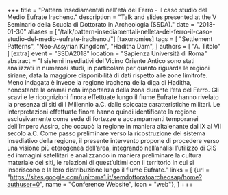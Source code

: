 +++
title = "Pattern Insediamentali nell'età del Ferro - il caso studio del Medio Eufrate Iracheno."
description = "Talk and slides presented at the V Seminario della Scuola di Dottorato in Archeologia (SSDA)."
date = "2018-01-30"
aliases = ["/talk/pattern-insediamentali-nelleta-del-ferro-il-caso-studio-del-medio-eufrate-iracheno./"]
[taxonomies]
tags = [
  "Settlement Patterns",
  "Neo-Assyrian Kingdom",
  "Haditha Dam",
]
authors = [ "A. Titolo" ]
[extra]
event = "SSDA2018"
location = "Sapienza Università di Roma"
abstract = "I sistemi insediativi del Vicino Oriente Antico sono stati analizzati in numerosi studi, in particolare per quanto riguarda le regioni siriane, data la maggiore disponibilità di dati rispetto alle zone limitrofe. Meno indagata è invece la regione irachena della diga di Haditha, nonostante la oramai nota importanza della zona durante l’età del Ferro. Gli scavi e le ricognizioni finora effettuate lungo il fiume Eufrate hanno rivelato la presenza di siti di I Millennio a.C. dalle spiccate caratteristiche militari. Le interpretazioni effettuate finora hanno quindi identificato la regione esclusivamente come sede di fortezze e accampamenti temporanei dell’Impero Assiro, che occupò la regione in maniera altalenante dal IX al VII secolo a.C. Come passo preliminare verso la ricostruzione del sistema insediativo della regione, il presente intervento propone di procedere verso una visione più eterogenea dell’area, integrando nell’analisi l’utilizzo di GIS ed immagini satellitari e analizzando in maniera preliminare la cultura materiale dei siti, le relazioni di quest’ultimi con il territorio in cui si inseriscono e la loro distribuzione lungo il fiume Eufrate."
links = [
    {url = "https://sites.google.com/uniroma1.it/semdottoratoarcheosap/home?authuser=0", name = "Conference Website", icon = "web"},
]
+++

